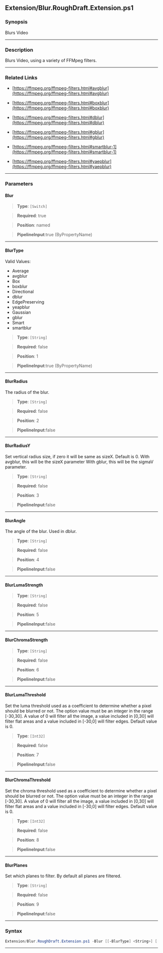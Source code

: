 
Extension/Blur.RoughDraft.Extension.ps1
---------------------------------------
### Synopsis
Blurs Video

---
### Description

Blurs Video, using a variety of FFMpeg filters.

---
### Related Links
* [https://ffmpeg.org/ffmpeg-filters.html#avgblur](https://ffmpeg.org/ffmpeg-filters.html#avgblur)



* [https://ffmpeg.org/ffmpeg-filters.html#boxblur](https://ffmpeg.org/ffmpeg-filters.html#boxblur)



* [https://ffmpeg.org/ffmpeg-filters.html#dblur](https://ffmpeg.org/ffmpeg-filters.html#dblur)



* [https://ffmpeg.org/ffmpeg-filters.html#gblur](https://ffmpeg.org/ffmpeg-filters.html#gblur)



* [https://ffmpeg.org/ffmpeg-filters.html#smartblur-1](https://ffmpeg.org/ffmpeg-filters.html#smartblur-1)



* [https://ffmpeg.org/ffmpeg-filters.html#yaepblur](https://ffmpeg.org/ffmpeg-filters.html#yaepblur)



---
### Parameters
#### **Blur**

> **Type**: ```[Switch]```

> **Required**: true

> **Position**: named

> **PipelineInput**:true (ByPropertyName)



---
#### **BlurType**

Valid Values:

* Average
* avgblur
* Box
* boxblur
* Directional
* dblur
* EdgePreserving
* yeapblur
* Gaussian
* gblur
* Smart
* smartblur



> **Type**: ```[String]```

> **Required**: false

> **Position**: 1

> **PipelineInput**:true (ByPropertyName)



---
#### **BlurRadius**

The radius of the blur.



> **Type**: ```[String]```

> **Required**: false

> **Position**: 2

> **PipelineInput**:false



---
#### **BlurRadiusY**

Set vertical radius size, if zero it will be same as sizeX. Default is 0.
With avgblur, this will be the sizeX parameter
With gblur, this will be the sigmaV parameter.



> **Type**: ```[String]```

> **Required**: false

> **Position**: 3

> **PipelineInput**:false



---
#### **BlurAngle**

The angle of the blur.  Used in dblur.



> **Type**: ```[String]```

> **Required**: false

> **Position**: 4

> **PipelineInput**:false



---
#### **BlurLumaStrength**

> **Type**: ```[String]```

> **Required**: false

> **Position**: 5

> **PipelineInput**:false



---
#### **BlurChromaStrength**

> **Type**: ```[String]```

> **Required**: false

> **Position**: 6

> **PipelineInput**:false



---
#### **BlurLumaThreshold**

Set the luma threshold used as a coefficient to determine whether a pixel should be blurred or not.
The option value must be an integer in the range [-30,30].
A value of 0 will filter all the image, a value included in [0,30] will filter flat areas and a value included in [-30,0] will filter edges.
Default value is 0.



> **Type**: ```[Int32]```

> **Required**: false

> **Position**: 7

> **PipelineInput**:false



---
#### **BlurChromaThreshold**

Set the chroma threshold used as a coefficient to determine whether a pixel should be blurred or not.
The option value must be an integer in the range [-30,30].
A value of 0 will filter all the image, a value included in [0,30] will filter flat areas and a value included in [-30,0] will filter edges.
Default value is 0.



> **Type**: ```[Int32]```

> **Required**: false

> **Position**: 8

> **PipelineInput**:false



---
#### **BlurPlanes**

Set which planes to filter. By default all planes are filtered.



> **Type**: ```[String]```

> **Required**: false

> **Position**: 9

> **PipelineInput**:false



---
### Syntax
```PowerShell
Extension/Blur.RoughDraft.Extension.ps1 -Blur [[-BlurType] <String>] [[-BlurRadius] <String>] [[-BlurRadiusY] <String>] [[-BlurAngle] <String>] [[-BlurLumaStrength] <String>] [[-BlurChromaStrength] <String>] [[-BlurLumaThreshold] <Int32>] [[-BlurChromaThreshold] <Int32>] [[-BlurPlanes] <String>] [<CommonParameters>]
```
---




